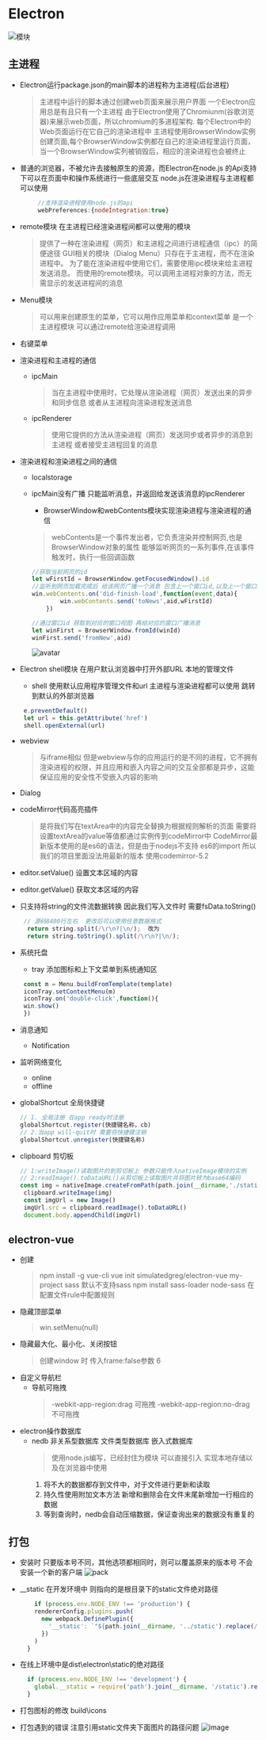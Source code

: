 # Electron


![模块](./electron模块.png)

## 主进程

+ Electron运行package.json的main脚本的进程称为主进程(后台进程)
  > 主进程中运行的脚本通过创建web页面来展示用户界面
    一个Electron应用总是有且只有一个主进程
    由于Electron使用了Chromiunm(谷歌浏览器)来展示web页面，所以chromium的多进程架构.
    每个Electron中的Web页面运行在它自己的渲染进程中
    主进程使用BrowserWindow实例创建页面,每个BrowserWindow实例都在自己的渲染进程里运行页面，当一个BrowserWindow实列被销毁后，相应的渲染进程也会被终止
+ 普通的浏览器，不被允许去接触原生的资源，而Electron在node.js 的Api支持下可以在页面中和操作系统进行一些底层交互
  node.js在渲染进程与主进程都可以使用

  ```js
       //支持渲染进程使用node.js的api
       webPreferences:{nodeIntegration:true}
  ```

+ remote模块 在主进程已经渲染进程间都可以使用的模块
  > 提供了一种在渲染进程（网页）和主进程之间进行进程通信（ipc）的简便途径
  GUI相关的模块（Dialog Menu）只存在于主进程，而不在渲染进程中。
    为了能在渲染进程中使用它们，需要使用ipc模块来给主进程发送消息。
    而使用的remote模块。可以调用主进程对象的方法，而无需显示的发送进程间的消息

+ Menu模块
  > 可以用来创建原生的菜单，它可以用作应用菜单和context菜单
    是一个主进程模块 可以通过remote给渲染进程调用
+ 右键菜单
  
+ 渲染进程和主进程的通信
  + ipcMain 
    > 当在主进程中使用时，它处理从渲染进程（网页）发送出来的异步和同步信息
      或者从主进程向渲染进程发送消息
  + ipcRenderer 
    > 使用它提供的方法从渲染进程（网页）发送同步或者异步的消息到主进程
      或者接受主进程回复的消息

+ 渲染进程和渲染进程之间的通信
  + localstorage
  + ipcMain没有广播 只能监听消息，并返回给发送该消息的ipcRenderer
    + BrowserWindow和webContents模块实现渲染进程与渲染进程的通信
    > webContents是一个事件发出者，它负责渲染并控制网页,也是BrowserWindow对象的属性
    > 能够监听网页的一系列事件,在该事件触发时，执行一些回调函数

    ```js
    //获取当前网页的id
    let wFirstId = BrowserWindow.getFocusedWindow().id
    //监听到网页加载完成后 给该网页广播一个消息 包含上一个窗口id,以及上一个窗口发送过来的数据
    win.webContents.on('did-finish-load',function(event,data){
            win.webContents.send('toNews',aid,wFirstId)
        })
    ```

    ```js
    //通过窗口id 获取到对应的窗口视图 再给对应的窗口广播消息
    let winFirst = BrowserWindow.fromId(winId)
    winFirst.send('fromNew',aid)

    ```

    ![avatar](./ipc.png)

+ Electron shell模块 在用户默认浏览器中打开外部URL 本地的管理文件
  + shell 使用默认应用程序管理文件和url  主进程与渲染进程都可以使用
    跳转到默认的外部浏览器

  ```js
   e.preventDefault()
   let url = this.getAttribute('href')
   shell.openExternal(url)
  ```

+ webview
  > 与iframe相似 但是webview与你的应用运行的是不同的进程，它不拥有渲染进程的权限，并且应用和嵌入内容之间的交互全部都是异步，这能保证应用的安全性不受嵌入内容的影响
+ Dialog
  
+ codeMirror代码高亮插件
  > 是将我们写在textArea中的内容完全替换为根据规则解析的页面
  需要将设置textArea的value等值都通过实例传到codeMirror中
    CodeMirror最新版本使用的是es6的语法，但是由于nodejs不支持 es6的import 所以我们的项目里面没法用最新的版本 使用codemirror-5.2
+ editor.setValue() 设置文本区域的内容
+ editor.getValue() 获取文本区域的内容
+ 只支持将string的文件流数据转换 因此我们写入文件时 需要fsData.toString()
  
  ```js
   // 源码8400行左右  更改后可以使用任意数据格式
    return string.split(/\r\n?|\n/);  改为
    return string.toString().split(/\r\n?|\n/); 
  ```

+ 系统托盘
  + tray 添加图标和上下文菜单到系统通知区
  
   ```js
    const m = Menu.buildFromTemplate(template)
    iconTray.setContextMenu(m)
    iconTray.on('double-click',function(){
    win.show()
    })

   ```

+ 消息通知
  + Notification
+ 监听网络变化
  + online
  + offline
+ globalShortcut 全局快捷键
  
  ```js
  // 1. 全局注册 在app ready时注册
  globalShortcut.register(快捷键名称，cb)
  // 2.当app will-quit时 需要将快捷键注销
  globalShortcut.unregister(快捷键名称)

  ```

+ clipboard 剪切板
  
  ```js
  // 1:writeImage()读取图片的到剪切板上 参数只能传入nativeImage模块的实例
  // 2:readImage().toDataURL()从剪切板上读取图片并将图片转为base64编码
  const img = nativeImage.createFromPath(path.join(__dirname,'./static/favicon2.ico'))
   clipboard.writeImage(img)
   const imgUrl = new Image()
   imgUrl.src = clipboard.readImage().toDataURL()
   document.body.appendChild(imgUrl)
  ```
  
## electron-vue

+ 创建
  > npm install -g vue-cli
    vue init simulatedgreg/electron-vue my-project
  > sass 默认不支持sass
    npm install sass-loader node-sass
    在配置文件rule中配置规则
+ 隐藏顶部菜单
  > win.setMenu(null)
+ 隐藏最大化、最小化、关闭按钮
  > 创建window 时 传入frame:false参数 6
+ 自定义导航栏
  + 导航可拖拽
    > -webkit-app-region:drag 可拖拽
      -webkit-app-region:no-drag 不可拖拽
+ electron操作数据库
  + nedb 非关系型数据库 文件类型数据库 嵌入式数据库 
    > 使用node.js编写，已经封住为模块 可以直接引入 实现本地存储以及在浏览器中使用
    1. 将不大的数据都存到文件中，对于文件进行更新和读取
    2. 持久性使用附加文本方法 新增和删除会在文件末尾新增加一行相应的数据
    3. 等到查询时，nedb会自动压缩数据，保证查询出来的数据没有重复的

## 打包

+ 安装时 只要版本号不同，其他选项都相同时，则可以覆盖原来的版本号 不会安装一个新的客户端 
![pack](./打包构建.png)

+ __static 在开发环境中 则指向的是根目录下的static文件绝对路径
  
  ```js
      if (process.env.NODE_ENV !== 'production') {
      rendererConfig.plugins.push(
        new webpack.DefinePlugin({
          '__static': `"${path.join(__dirname, '../static').replace(/\\/g, '\\\\')}"`
        })
      )
    }
  
  ```

+ 在线上环境中是dist\electron\static的绝对路径 
  
  ```js
    if (process.env.NODE_ENV !== 'development') {
      global.__static = require('path').join(__dirname, '/static').replace(/\\/g, '\\\\')
    }
  ```

+ 打包图标的修改
  build\icons 

+ 打包遇到的错误 注意引用static文件夹下面图片的路径问题
![image](./打包.jpg)

